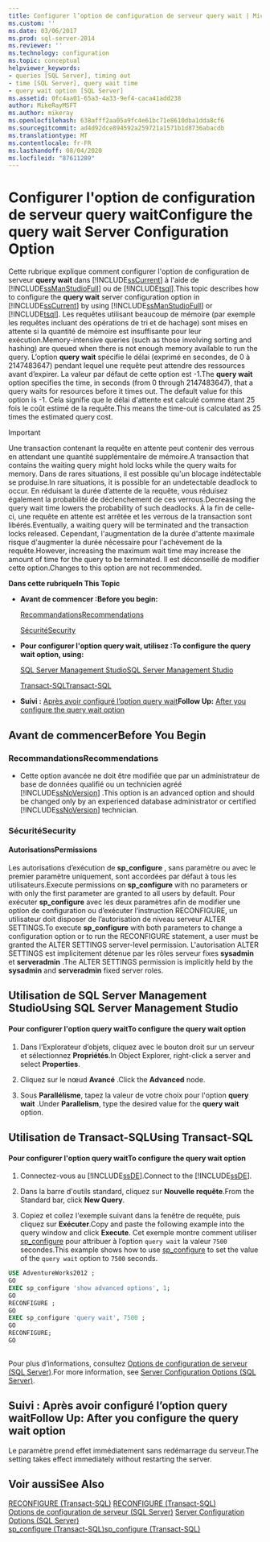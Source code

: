 ```yaml
---
title: Configurer l’option de configuration de serveur query wait | Microsoft Docs
ms.custom: ''
ms.date: 03/06/2017
ms.prod: sql-server-2014
ms.reviewer: ''
ms.technology: configuration
ms.topic: conceptual
helpviewer_keywords:
- queries [SQL Server], timing out
- time [SQL Server], query wait time
- query wait option [SQL Server]
ms.assetid: 0fc4aa01-65a3-4a33-9ef4-caca41add238
author: MikeRayMSFT
ms.author: mikeray
ms.openlocfilehash: 638afff2aa05a9fc4e61bc71e8610dba1dda8cf6
ms.sourcegitcommit: ad4d92dce894592a259721a1571b1d8736abacdb
ms.translationtype: MT
ms.contentlocale: fr-FR
ms.lasthandoff: 08/04/2020
ms.locfileid: "87611289"
---
```

# <a name="configure-the-query-wait-server-configuration-option"></a><span data-ttu-id="2004a-102">Configurer l'option de configuration de serveur query wait</span><span class="sxs-lookup"><span data-stu-id="2004a-102">Configure the query wait Server Configuration Option</span></span>
  <span data-ttu-id="2004a-103">Cette rubrique explique comment configurer l'option de configuration de serveur **query wait** dans [!INCLUDE[ssCurrent](../../includes/sscurrent-md.md)] à l'aide de [!INCLUDE[ssManStudioFull](../../includes/ssmanstudiofull-md.md)] ou de [!INCLUDE[tsql](../../includes/tsql-md.md)].</span><span class="sxs-lookup"><span data-stu-id="2004a-103">This topic describes how to configure the **query wait** server configuration option in [!INCLUDE[ssCurrent](../../includes/sscurrent-md.md)] by using [!INCLUDE[ssManStudioFull](../../includes/ssmanstudiofull-md.md)] or [!INCLUDE[tsql](../../includes/tsql-md.md)].</span></span> <span data-ttu-id="2004a-104">Les requêtes utilisant beaucoup de mémoire (par exemple les requêtes incluant des opérations de tri et de hachage) sont mises en attente si la quantité de mémoire est insuffisante pour leur exécution.</span><span class="sxs-lookup"><span data-stu-id="2004a-104">Memory-intensive queries (such as those involving sorting and hashing) are queued when there is not enough memory available to run the query.</span></span> <span data-ttu-id="2004a-105">L’option **query wait** spécifie le délai (exprimé en secondes, de 0 à 2147483647) pendant lequel une requête peut attendre des ressources avant d’expirer. La valeur par défaut de cette option est -1.</span><span class="sxs-lookup"><span data-stu-id="2004a-105">The **query wait** option specifies the time, in seconds (from 0 through 2147483647), that a query waits for resources before it times out. The default value for this option is -1.</span></span> <span data-ttu-id="2004a-106">Cela signifie que le délai d'attente est calculé comme étant 25 fois le coût estimé de la requête.</span><span class="sxs-lookup"><span data-stu-id="2004a-106">This means the time-out is calculated as 25 times the estimated query cost.</span></span>  
  
> [!IMPORTANT]  
>  <span data-ttu-id="2004a-107">Une transaction contenant la requête en attente peut contenir des verrous en attendant une quantité supplémentaire de mémoire.</span><span class="sxs-lookup"><span data-stu-id="2004a-107">A transaction that contains the waiting query might hold locks while the query waits for memory.</span></span> <span data-ttu-id="2004a-108">Dans de rares situations, il est possible qu'un blocage indétectable se produise.</span><span class="sxs-lookup"><span data-stu-id="2004a-108">In rare situations, it is possible for an undetectable deadlock to occur.</span></span> <span data-ttu-id="2004a-109">En réduisant la durée d’attente de la requête, vous réduisez également la probabilité de déclenchement de ces verrous.</span><span class="sxs-lookup"><span data-stu-id="2004a-109">Decreasing the query wait time lowers the probability of such deadlocks.</span></span> <span data-ttu-id="2004a-110">À la fin de celle-ci, une requête en attente est arrêtée et les verrous de la transaction sont libérés.</span><span class="sxs-lookup"><span data-stu-id="2004a-110">Eventually, a waiting query will be terminated and the transaction locks released.</span></span> <span data-ttu-id="2004a-111">Cependant, l'augmentation de la durée d'attente maximale risque d'augmenter la durée nécessaire pour l'achèvement de la requête.</span><span class="sxs-lookup"><span data-stu-id="2004a-111">However, increasing the maximum wait time may increase the amount of time for the query to be terminated.</span></span> <span data-ttu-id="2004a-112">Il est déconseillé de modifier cette option.</span><span class="sxs-lookup"><span data-stu-id="2004a-112">Changes to this option are not recommended.</span></span>  
  
 <span data-ttu-id="2004a-113">**Dans cette rubrique**</span><span class="sxs-lookup"><span data-stu-id="2004a-113">**In This Topic**</span></span>  
  
-   <span data-ttu-id="2004a-114">**Avant de commencer :**</span><span class="sxs-lookup"><span data-stu-id="2004a-114">**Before you begin:**</span></span>  
  
     [<span data-ttu-id="2004a-115">Recommandations</span><span class="sxs-lookup"><span data-stu-id="2004a-115">Recommendations</span></span>](#Recommendations)  
  
     [<span data-ttu-id="2004a-116">Sécurité</span><span class="sxs-lookup"><span data-stu-id="2004a-116">Security</span></span>](#Security)  
  
-   <span data-ttu-id="2004a-117">**Pour configurer l'option query wait, utilisez :**</span><span class="sxs-lookup"><span data-stu-id="2004a-117">**To configure the query wait option, using:**</span></span>  
  
     [<span data-ttu-id="2004a-118">SQL Server Management Studio</span><span class="sxs-lookup"><span data-stu-id="2004a-118">SQL Server Management Studio</span></span>](#SSMSProcedure)  
  
     [<span data-ttu-id="2004a-119">Transact-SQL</span><span class="sxs-lookup"><span data-stu-id="2004a-119">Transact-SQL</span></span>](#TsqlProcedure)  
  
-   <span data-ttu-id="2004a-120">**Suivi :**  [Après avoir configuré l’option query wait](#FollowUp)</span><span class="sxs-lookup"><span data-stu-id="2004a-120">**Follow Up:**  [After you configure the query wait option](#FollowUp)</span></span>  
  
##  <a name="before-you-begin"></a><a name="BeforeYouBegin"></a> <span data-ttu-id="2004a-121">Avant de commencer</span><span class="sxs-lookup"><span data-stu-id="2004a-121">Before You Begin</span></span>  
  
###  <a name="recommendations"></a><a name="Recommendations"></a> <span data-ttu-id="2004a-122">Recommandations</span><span class="sxs-lookup"><span data-stu-id="2004a-122">Recommendations</span></span>  
  
-   <span data-ttu-id="2004a-123">Cette option avancée ne doit être modifiée que par un administrateur de base de données qualifié ou un technicien agréé [!INCLUDE[ssNoVersion](../../includes/ssnoversion-md.md)] .</span><span class="sxs-lookup"><span data-stu-id="2004a-123">This option is an advanced option and should be changed only by an experienced database administrator or certified [!INCLUDE[ssNoVersion](../../includes/ssnoversion-md.md)] technician.</span></span>  
  
###  <a name="security"></a><a name="Security"></a> <span data-ttu-id="2004a-124">Sécurité</span><span class="sxs-lookup"><span data-stu-id="2004a-124">Security</span></span>  
  
####  <a name="permissions"></a><a name="Permissions"></a> <span data-ttu-id="2004a-125">Autorisations</span><span class="sxs-lookup"><span data-stu-id="2004a-125">Permissions</span></span>  
 <span data-ttu-id="2004a-126">Les autorisations d’exécution de **sp_configure** , sans paramètre ou avec le premier paramètre uniquement, sont accordées par défaut à tous les utilisateurs.</span><span class="sxs-lookup"><span data-stu-id="2004a-126">Execute permissions on **sp_configure** with no parameters or with only the first parameter are granted to all users by default.</span></span> <span data-ttu-id="2004a-127">Pour exécuter **sp_configure** avec les deux paramètres afin de modifier une option de configuration ou d’exécuter l’instruction RECONFIGURE, un utilisateur doit disposer de l’autorisation de niveau serveur ALTER SETTINGS.</span><span class="sxs-lookup"><span data-stu-id="2004a-127">To execute **sp_configure** with both parameters to change a configuration option or to run the RECONFIGURE statement, a user must be granted the ALTER SETTINGS server-level permission.</span></span> <span data-ttu-id="2004a-128">L'autorisation ALTER SETTINGS est implicitement détenue par les rôles serveur fixes **sysadmin** et **serveradmin** .</span><span class="sxs-lookup"><span data-stu-id="2004a-128">The ALTER SETTINGS permission is implicitly held by the **sysadmin** and **serveradmin** fixed server roles.</span></span>  
  
##  <a name="using-sql-server-management-studio"></a><a name="SSMSProcedure"></a> <span data-ttu-id="2004a-129">Utilisation de SQL Server Management Studio</span><span class="sxs-lookup"><span data-stu-id="2004a-129">Using SQL Server Management Studio</span></span>  
  
#### <a name="to-configure-the-query-wait-option"></a><span data-ttu-id="2004a-130">Pour configurer l'option query wait</span><span class="sxs-lookup"><span data-stu-id="2004a-130">To configure the query wait option</span></span>  
  
1.  <span data-ttu-id="2004a-131">Dans l’Explorateur d’objets, cliquez avec le bouton droit sur un serveur et sélectionnez **Propriétés**.</span><span class="sxs-lookup"><span data-stu-id="2004a-131">In Object Explorer, right-click a server and select **Properties**.</span></span>  
  
2.  <span data-ttu-id="2004a-132">Cliquez sur le nœud **Avancé** .</span><span class="sxs-lookup"><span data-stu-id="2004a-132">Click the **Advanced** node.</span></span>  
  
3.  <span data-ttu-id="2004a-133">Sous **Parallélisme**, tapez la valeur de votre choix pour l'option **query wait** .</span><span class="sxs-lookup"><span data-stu-id="2004a-133">Under **Parallelism**, type the desired value for the **query wait** option.</span></span>  
  
##  <a name="using-transact-sql"></a><a name="TsqlProcedure"></a> <span data-ttu-id="2004a-134">Utilisation de Transact-SQL</span><span class="sxs-lookup"><span data-stu-id="2004a-134">Using Transact-SQL</span></span>  
  
#### <a name="to-configure-the-query-wait-option"></a><span data-ttu-id="2004a-135">Pour configurer l'option query wait</span><span class="sxs-lookup"><span data-stu-id="2004a-135">To configure the query wait option</span></span>  
  
1.  <span data-ttu-id="2004a-136">Connectez-vous au [!INCLUDE[ssDE](../../includes/ssde-md.md)].</span><span class="sxs-lookup"><span data-stu-id="2004a-136">Connect to the [!INCLUDE[ssDE](../../includes/ssde-md.md)].</span></span>  
  
2.  <span data-ttu-id="2004a-137">Dans la barre d'outils standard, cliquez sur **Nouvelle requête**.</span><span class="sxs-lookup"><span data-stu-id="2004a-137">From the Standard bar, click **New Query**.</span></span>  
  
3.  <span data-ttu-id="2004a-138">Copiez et collez l'exemple suivant dans la fenêtre de requête, puis cliquez sur **Exécuter**.</span><span class="sxs-lookup"><span data-stu-id="2004a-138">Copy and paste the following example into the query window and click **Execute**.</span></span> <span data-ttu-id="2004a-139">Cet exemple montre comment utiliser [sp_configure](/sql/relational-databases/system-stored-procedures/sp-configure-transact-sql) pour attribuer à l’option `query wait` la valeur `7500` secondes.</span><span class="sxs-lookup"><span data-stu-id="2004a-139">This example shows how to use [sp_configure](/sql/relational-databases/system-stored-procedures/sp-configure-transact-sql) to set the value of the `query wait` option to `7500` seconds.</span></span>  
  
```sql  
USE AdventureWorks2012 ;  
GO  
EXEC sp_configure 'show advanced options', 1;  
GO  
RECONFIGURE ;  
GO  
EXEC sp_configure 'query wait', 7500 ;  
GO  
RECONFIGURE;  
GO  
  
```  
  
 <span data-ttu-id="2004a-140">Pour plus d’informations, consultez [Options de configuration de serveur &#40;SQL Server&#41;](server-configuration-options-sql-server.md).</span><span class="sxs-lookup"><span data-stu-id="2004a-140">For more information, see [Server Configuration Options &#40;SQL Server&#41;](server-configuration-options-sql-server.md).</span></span>  
  
##  <a name="follow-up-after-you-configure-the-query-wait-option"></a><a name="FollowUp"></a> <span data-ttu-id="2004a-141">Suivi : Après avoir configuré l’option query wait</span><span class="sxs-lookup"><span data-stu-id="2004a-141">Follow Up: After you configure the query wait option</span></span>  
 <span data-ttu-id="2004a-142">Le paramètre prend effet immédiatement sans redémarrage du serveur.</span><span class="sxs-lookup"><span data-stu-id="2004a-142">The setting takes effect immediately without restarting the server.</span></span>  
  
## <a name="see-also"></a><span data-ttu-id="2004a-143">Voir aussi</span><span class="sxs-lookup"><span data-stu-id="2004a-143">See Also</span></span>  
 <span data-ttu-id="2004a-144">[RECONFIGURE &#40;Transact-SQL&#41;](/sql/t-sql/language-elements/reconfigure-transact-sql) </span><span class="sxs-lookup"><span data-stu-id="2004a-144">[RECONFIGURE &#40;Transact-SQL&#41;](/sql/t-sql/language-elements/reconfigure-transact-sql) </span></span>  
 <span data-ttu-id="2004a-145">[Options de configuration de serveur &#40;SQL Server&#41;](server-configuration-options-sql-server.md) </span><span class="sxs-lookup"><span data-stu-id="2004a-145">[Server Configuration Options &#40;SQL Server&#41;](server-configuration-options-sql-server.md) </span></span>  
 [<span data-ttu-id="2004a-146">sp_configure &#40;Transact-SQL&#41;</span><span class="sxs-lookup"><span data-stu-id="2004a-146">sp_configure &#40;Transact-SQL&#41;</span></span>](/sql/relational-databases/system-stored-procedures/sp-configure-transact-sql)  
  
  
